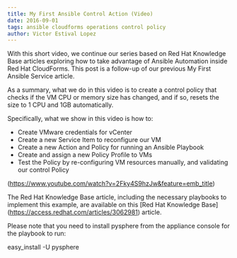 ```yaml
---
title: My First Ansible Control Action (Video) 
date: 2016-09-01
tags: ansible cloudforms operations control policy
author: Victor Estival Lopez
---
```


With this short video, we continue our series based on Red Hat Knowledge Base articles exploring how to take advantage of Ansible Automation inside Red Hat CloudForms. This post is a follow-up of our previous My First Ansible Service article.

As a summary, what we do in this video is to create a control policy that checks if the VM CPU or memory size has changed, and if so, resets the size to 1 CPU and 1GB automatically.

Specifically, what we show in this video is how to:

* Create VMware credentials for vCenter
* Create a new Service Item to reconfigure our VM
* Create a new Action and Policy for running an Ansible Playbook
* Create and assign a new Policy Profile to VMs
* Test the Policy by re-configuring VM resources manually, and validating our control Policy

 (<https://www.youtube.com/watch?v=2Fky4S9hzJw&feature=emb_title>)
  
The Red Hat Knowledge Base article, including the necessary playbooks to implement this example, are available on this [Red Hat Knowledge Base] (<https://access.redhat.com/articles/3062981>) article.

Please note that you need to install pysphere from the appliance console for the playbook to run:

easy_install -U pysphere
